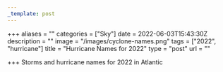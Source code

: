 ```yaml
---
_template: post
---
```


+++
aliases = ""
categories = ["Sky"]
date = 2022-06-03T15:43:30Z
description = ""
image = "/images/cyclone-names.png"
tags = ["2022", "hurricane"]
title = "Hurricane Names for 2022"
type = "post"
url = ""

+++
Storms and hurricane names for 2022 in Atlantic 
